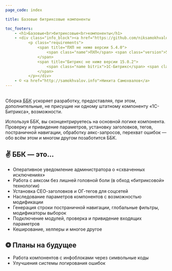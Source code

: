```yaml
---
page_code: index

title: Базовые битриксовые компоненты

toc_footers:
    - <h1>Базовые<br>битриксовые<br>компоненты</h1>
    - <div class="info_block"><a href="https://github.com/niksamokhvalov/Bitrix-basis-components"><div class="github"></div></a>
          <p class="requirements">
              <span title="ПХП не ниже версии 5.4.0">
                  <span class="name">ПХП</span> <span class="version">5.4.0</span>
              </span>
              <span title="Битрикс не ниже версии 15.0.2">
                  <span class="name bitrix">1С-Битрикс</span> <span class="version">15.0.2</span>
              </span>
          </p></div>
    - © <a href="http://samokhvalov.info">Никита Самохвалов</a>
---
```

<br>
Сборка <abbr title="Базовые битриксовые компоненты">ББК</abbr> ускоряет разработку, предоставляя, при этом, дополнительные, не присущие ни одному штатному компоненту «1С-Битрикса», возможности.

Используя ББК, вы сконцентрируетесь на основной логике компонента. Проверку и привидение параметров, установку заголовков, тегов, постраничной навигации, обработку аякс-запросов, перехват ошибок — обо всём этом и многом другом позаботится ББК.

## ✌ ББК — это…
* Оперативное уведомление администратора о «схваченных исключениях»
* Работа с аяксом без лишней головной боли (в обход «битриксовой» технологии)
* Установка СЕО-заголовков и ОГ-тегов для соцсетей
* Наследование параметров компонентов с возможностью модификации
* Генерация строки постраничной навигации, глобальные фильтры, модификаторы выборок
* Подключение модулей, проверка и привидение входящих параметров
* Кеширование, хелперы и многое другое

## ❂ Планы на будущее
* Работа компонентов с инфоблоками через символьные коды
* Улучшения системы логирования ошибок